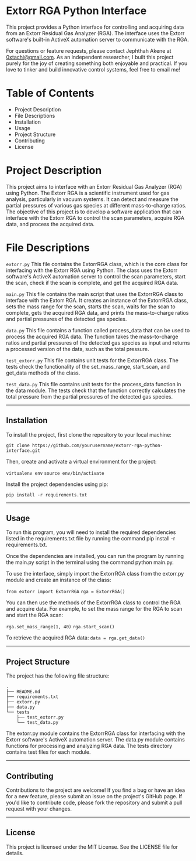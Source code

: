 # Extorr RGA Python Interface

This project provides a Python interface for controlling and acquiring data from an Extorr Residual Gas Analyzer (RGA). The interface uses the Extorr software's built-in ActiveX automation server to communicate with the RGA.

For questions or feature requests, please contact Jephthah Akene at 0xtachi@gmail.com. As an independent researcher, I built this project purely for the joy of creating something both enjoyable and practical. If you love to tinker and build innovative control systems, feel free to email me!

# Table of Contents

- Project Description
- File Descriptions
- Installation
- Usage
- Project Structure
- Contributing
- License

# Project Description

This project aims to interface with an Extorr Residual Gas Analyzer (RGA) using Python. The Extorr RGA is a scientific instrument used for gas analysis, particularly in vacuum systems. It can detect and measure the partial pressures of various gas species at different mass-to-charge ratios. The objective of this project is to develop a software application that can interface with the Extorr RGA to control the scan parameters, acquire RGA data, and process the acquired data.

# File Descriptions

`extorr.py`
This file contains the ExtorrRGA class, which is the core class for interfacing with the Extorr RGA using Python. The class uses the Extorr software's ActiveX automation server to control the scan parameters, start the scan, check if the scan is complete, and get the acquired RGA data.

`main.py`
This file contains the main script that uses the ExtorrRGA class to interface with the Extorr RGA. It creates an instance of the ExtorrRGA class, sets the mass range for the scan, starts the scan, waits for the scan to complete, gets the acquired RGA data, and prints the mass-to-charge ratios and partial pressures of the detected gas species.

`data.py`
This file contains a function called process_data that can be used to process the acquired RGA data. The function takes the mass-to-charge ratios and partial pressures of the detected gas species as input and returns a processed version of the data, such as the total pressure.

`test_extorr.py`
This file contains unit tests for the ExtorrRGA class. The tests check the functionality of the set_mass_range, start_scan, and get_data methods of the class.

`test_data.py`
This file contains unit tests for the process_data function in the data module. The tests check that the function correctly calculates the total pressure from the partial pressures of the detected gas species.

---

## Installation
To install the project, first clone the repository to your local machine:

`git clone https://github.com/yourusername/extorr-rga-python-interface.git`

Then, create and activate a virtual environment for the project:

`virtualenv env`
`source env/bin/activate`

Install the project dependencies using pip:

`pip install -r requirements.txt`

---

## Usage
To run this program, you will need to install the required dependencies listed in the requirements.txt file by running the command pip install -r requirements.txt.

Once the dependencies are installed, you can run the program by running the main.py script in the terminal using the command python main.py.

To use the interface, simply import the ExtorrRGA class from the extorr.py module and create an instance of the class:

`from extorr import ExtorrRGA`
`rga = ExtorrRGA()`

You can then use the methods of the ExtorrRGA class to control the RGA and acquire data. For example, to set the mass range for the RGA to scan and start the RGA scan:

`rga.set_mass_range(1, 40)`
`rga.start_scan()`

To retrieve the acquired RGA data:
`data = rga.get_data()`

---

## Project Structure


The project has the following file structure:

```
.
├── README.md
├── requirements.txt
├── extorr.py
├── data.py
└── tests
    ├── test_extorr.py
    └── test_data.py
```

The extorr.py module contains the ExtorrRGA class for interfacing with the Extorr software's ActiveX automation server. The data.py module contains functions for processing and analyzing RGA data. The tests directory contains test files for each module.

---

## Contributing
Contributions to the project are welcome! If you find a bug or have an idea for a new feature, please submit an issue on the project's GitHub page. If you'd like to contribute code, please fork the repository and submit a pull request with your changes.


---

## License
This project is licensed under the MIT License. See the LICENSE file for details.
